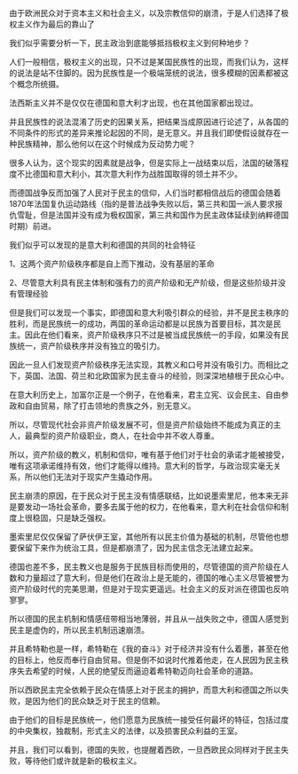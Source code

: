 <p data-pid="_gmnF60N">由于欧洲民众对于资本主义和社会主义，以及宗教信仰的崩溃，于是人们选择了极权主义作为最后的靠山了</p><p data-pid="fAdENWM_">我们似乎需要分析一下，民主政治到底能够抵挡极权主义到何种地步？</p><p data-pid="qh0PBeMG">人们一般相信，极权主义的出现，只不过是某国民族性的出现，而我们认为，这样的说法是站不住脚的。因为民族性是一个极端笼统的说法，很多模糊的因素都被这个概念所统摄。</p><p data-pid="zej3DLgX">法西斯主义并不是仅仅在德国和意大利才出现，也在其他国家都出现过。</p><p data-pid="-I3YSuL0">并且民族性的说法混淆了历史的因果关系，把结果当成原因进行论述了，从各国的不同条件的形式的差异来推论起因的不同，是无意义。并且我们即使假设就存在一种民族精神，那么他何以在这个时候成为反动势力呢？</p><p data-pid="hm4uRENh">很多人认为，这个现实的因素就是战争，但是实际上一战结束以后，法国的破落程度不比德国和意大利小，其次意大利作为战胜国取得的领土并不少。</p><p data-pid="Xubg5dBO">而德国战争反而加强了人民对于民主的信仰，人们当时都相信战后的德国会随着1870年法国复仇运动路线（指的是普法战争失败以后，第三共和国一派人要求报仇雪耻，但是法国并没有成为极权国家，第三共和国作为民主政体延续到纳粹德国时期）前进。</p><p data-pid="uzSB5hFH">我们似乎可以发现的是意大利和德国的共同的社会特征</p><p data-pid="e8t2RNFd">1、这两个资产阶级秩序都是自上而下推动，没有基层的革命</p><p data-pid="gWo7EL9S">2、尽管意大利具有民主体制和强有力的资产阶级和无产阶级，但是这些阶级并没有管理经验</p><p data-pid="jbKTWC6W">但是我们可以发现一个事实，即德国和意大利吸引群众的经验，并不是民主秩序的胜利，而是民族统一的成功，两国的革命运动都是以民族为首要目标，其次是民主。因此在他们看来，资产阶级秩序只不过是被当成民族统一的手段，如果没有民族统一，资产阶级秩序并没有独立的吸引力。</p><p data-pid="JRAyjd_q">因此一旦人们发现资产阶级秩序无法实现，其教义和口号并没有吸引力。而相比之下，英国、法国、荷兰和北欧国家为民主奋斗的经验，则深深地植根于民众心中。</p><p data-pid="r_5tGgri">在意大利历史上，加富尔正是一个例子，在他看来，君主立宪、议会民主、自由参政和自由贸易，除了打击领地的贵族之外，别无意义。</p><p data-pid="DyceOQPa">所以，尽管现代社会非资产阶级发展不可，但是资产阶级始终不能成为真正的主人，最典型的资产阶级职业，商人，在社会中并不收人尊重。</p><p data-pid="7IXqDwKW">所以，资产阶级的教义，机制和信仰，唯有基于他们对于社会的承诺才能被接受，唯有这项承诺维持有效，他们才能得以维持。意大利的哲学，与政治现实毫无关系，所以他们无法对于现实产生撬动作用。</p><p data-pid="3GUDXkR0">民主崩溃的原因，在于民众对于民主没有情感联结，比如说墨索里尼，他本来无非是要发动一场社会革命，要多去属于他的权力，在他看来，意大利在社会信仰和制度上很稳固，只是缺乏强权。</p><p data-pid="Wk9gAl-n">墨索里尼仅仅保留了萨伏伊王室，其他所有以民主价值为基础的机制，尽管他也想要保留下来作为统治工具，但是都崩溃了，因为民主信念无法建立起来。</p><p data-pid="aWjLdxQj">德国也差不多，民主教义也是服务于民族目标而使用的，尽管德国的资产阶级在人数和力量超过了意大利，但是他们在政治上是无能的，德国的唯心主义尽管被誉为资产阶级时代的完美思潮，但是对于现实更遥远。社会主义的反对派在德国也反响寥寥。</p><p data-pid="WzYm4mDb">所以德国的民主机制和情感纽带相当地薄弱，并且从一战失败之中，德国人感觉到民主是虚伪的，所以民主机制迅速崩溃。</p><p data-pid="B0yqmsze">并且希特勒也是一样，希特勒在《我的奋斗》对于经济并没有什么着墨，甚至在他的目标上，他反而奉行自由贸易。但是倒不如说时代推着他走，在人民因为民主秩序失去希望的时候，人民的绝望反而逼迫着希特勒迈向社会革命的道路。</p><p data-pid="1TMNZKXy">所以西欧民主完全依赖于民众在情感上对于民主的拥护，而意大利和德国之所以失败，是因为他们的民众缺乏对于民主的信赖。</p><p data-pid="culUVfK2">由于他们的目标是民族统一，他们愿意为民族统一接受任何最坏的特征，包括过度的中央集权，独裁制，形式主义的法律，以及损害民众利益的王室。</p><p data-pid="MLoixbmW">并且，我们可以看到，德国的失败，也提醒着西欧，一旦西欧民众同样对于民主失败，等待他们或许就是新的极权主义。</p><p></p>